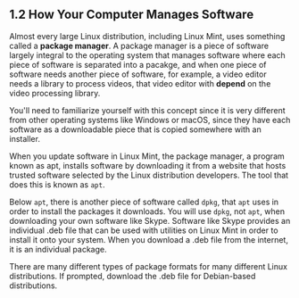 ## 1.2 How Your Computer Manages Software

Almost every large Linux distribution, including Linux Mint, uses something called a **package manager**. A package manager is a piece of software largely integral to the operating system that manages software where each piece of software is separated into a pacakge, and when one piece of software needs another piece of software, for example, a video editor needs a library to process videos, that video editor with **depend** on the video processing library.

You'll need to familiarize yourself with this concept since it is very different from other operating systems like Windows or macOS, since they have each software as a downloadable piece that is copied somewhere with an installer.

When you update software in Linux Mint, the package manager, a program known as apt, installs software by downloading it from a website that hosts trusted software selected by the Linux distribution developers. The tool that does this is known as `apt`.

Below `apt`, there is another piece of software called `dpkg`, that `apt` uses in order to install the packages it downloads. You will use `dpkg`, not `apt`, when downloading your own software like Skype. Software like Skype provides an individual .deb file that can be used with utilities on Linux Mint in order to install it onto your system. When you download a .deb file from the internet, it is an individual package.

There are many different types of package formats for many different Linux distributions. If prompted, download the .deb file for Debian-based distributions.
